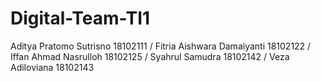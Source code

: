 # Digital-Team-TI1
Aditya Pratomo Sutrisno 18102111 /
Fitria Aishwara Damaiyanti 18102122 /
Iffan Ahmad Nasrulloh 18102125 /
Syahrul Samudra 18102142 /
Veza Adiloviana 18102143
